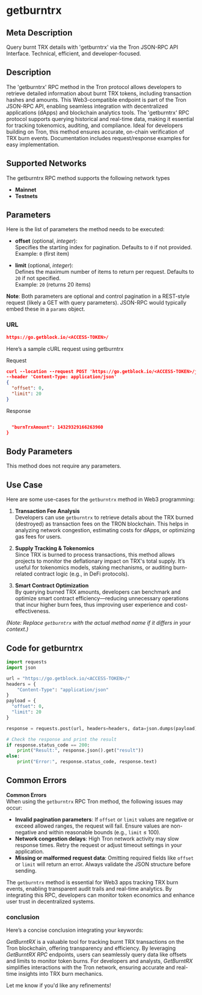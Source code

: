 # getburntrx


## Meta Description
Query burnt TRX details with 'getburntrx' via the Tron JSON-RPC API Interface. Technical, efficient, and developer-focused.

## Description
The 'getburntrx' RPC method in the Tron protocol allows developers to retrieve detailed information about burnt TRX tokens, including transaction hashes and amounts. This Web3-compatible endpoint is part of the Tron JSON-RPC API, enabling seamless integration with decentralized applications (dApps) and blockchain analytics tools. The 'getburntrx' RPC protocol supports querying historical and real-time data, making it essential for tracking tokenomics, auditing, and compliance. Ideal for developers building on Tron, this method ensures accurate, on-chain verification of TRX burn events. Documentation includes request/response examples for easy implementation.

## Supported Networks
The getburntrx RPC method supports the following network types
- **Mainnet**
- **Testnets**

## Parameters

Here is the list of parameters the method needs to be executed:

- **offset** (optional, *integer*):  
  Specifies the starting index for pagination. Defaults to `0` if not provided.  
  Example: `0` (first item)  

- **limit** (optional, *integer*):  
  Defines the maximum number of items to return per request. Defaults to `20` if not specified.  
  Example: `20` (returns 20 items)  

**Note**: Both parameters are optional and control pagination in a REST-style request (likely a GET with query parameters). JSON-RPC would typically embed these in a `params` object.

### URL
```json
https://go.getblock.io/<ACCESS-TOKEN>/
```
Here’s a sample cURL request using getburntrx

Request
```json
curl --location --request POST 'https://go.getblock.io/<ACCESS-TOKEN>/jsonrpc' 
--header 'Content-Type: application/json' 
{
  "offset": 0,
  "limit": 20
}
```

Response
```json

  "burnTrxAmount": 14329329166263960
}
```
## Body Parameters

This method does not require any parameters.

## Use Case

Here are some use-cases for the `getburntrx` method in Web3 programming:

1. **Transaction Fee Analysis**  
   Developers can use `getburntrx` to retrieve details about the TRX burned (destroyed) as transaction fees on the TRON blockchain. This helps in analyzing network congestion, estimating costs for dApps, or optimizing gas fees for users.

2. **Supply Tracking & Tokenomics**  
   Since TRX is burned to process transactions, this method allows projects to monitor the deflationary impact on TRX's total supply. It’s useful for tokenomics models, staking mechanisms, or auditing burn-related contract logic (e.g., in DeFi protocols).

3. **Smart Contract Optimization**  
   By querying burned TRX amounts, developers can benchmark and optimize smart contract efficiency—reducing unnecessary operations that incur higher burn fees, thus improving user experience and cost-effectiveness.  

*(Note: Replace `getburntrx` with the actual method name if it differs in your context.)*

## Code for getburntrx


```python
import requests
import json

url = "https://go.getblock.io/<ACCESS-TOKEN>/"
headers = {
    "Content-Type": "application/json"
}
payload = {
  "offset": 0,
  "limit": 20
}

response = requests.post(url, headers=headers, data=json.dumps(payload))

# Check the response and print the result
if response.status_code == 200:
    print("Result:", response.json().get("result"))
else:
    print("Error:", response.status_code, response.text)
```
## Common Errors

**Common Errors**  
When using the `getburntrx` RPC Tron method, the following issues may occur:  
- **Invalid pagination parameters**: If `offset` or `limit` values are negative or exceed allowed ranges, the request will fail. Ensure values are non-negative and within reasonable bounds (e.g., `limit` ≤ 100).  
- **Network congestion delays**: High Tron network activity may slow response times. Retry the request or adjust timeout settings in your application.  
- **Missing or malformed request data**: Omitting required fields like `offset` or `limit` will return an error. Always validate the JSON structure before sending.  

The `getburntrx` method is essential for Web3 apps tracking TRX burn events, enabling transparent audit trails and real-time analytics. By integrating this RPC, developers can monitor token economics and enhance user trust in decentralized systems.

### conclusion

Here’s a concise conclusion integrating your keywords:  

*GetBurntRX* is a valuable tool for tracking burnt TRX transactions on the Tron blockchain, offering transparency and efficiency. By leveraging *GetBurntRX RPC* endpoints, users can seamlessly query data like offsets and limits to monitor token burns. For developers and analysts, *GetBurntRX* simplifies interactions with the Tron network, ensuring accurate and real-time insights into TRX burn mechanics.  

Let me know if you'd like any refinements!
